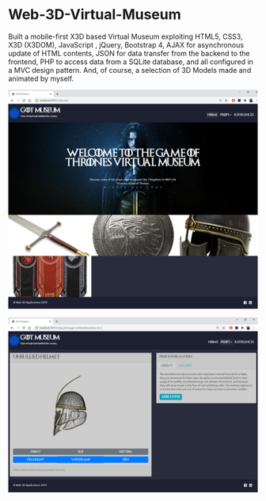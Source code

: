 # Web-3D-Virtual-Museum
Built a mobile-first X3D based Virtual Museum exploiting HTML5, CSS3, X3D (X3DOM), JavaScript , jQuery, Bootstrap 4, AJAX for asynchronous update of HTML contents, JSON for data transfer from the backend to the frontend, PHP to access data from a SQLite database, and all configured in a MVC design pattern. And, of course, a selection of 3D Models made and animated by myself.

<p align="center">
  <img src="https://github.com/dr271/Web-3D-Virtual-Museum/blob/main/ReadmeImages-Web3D/HomeScreen.png">
</p>

<p align="center">
  <img src="https://github.com/dr271/Web-3D-Virtual-Museum/blob/main/ReadmeImages-Web3D/UnsulliedWirefram.png">
</p>
